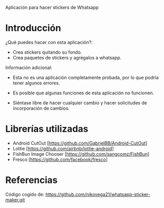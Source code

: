 Aplicación para hacer stickers de Whatsapp 

# Introducción 
¿Qué puedes hacer con esta aplicación?:

- Crea stickers quitando su fondo.
- Crea paquetes de stickers y agrégalos a whatsapp.

Información adicional:

- Esta no es una aplicación completamente probada, por lo que podría tener algunos errores.

- Es posible que algunas funciones de esta aplicación no funcionen.

- Siéntase libre de hacer cualquier cambio y hacer solicitudes de incorporación de cambios.

# Librerías utilizadas

- Android CutOut [https://github.com/GabrielBB/Android-CutOut]
- Lottie [https://github.com/airbnb/lottie-android]
- FishBun Image Chooser [https://github.com/sangcomz/FishBun]
- Fresco [https://github.com/facebook/fresco]

# Referencias 
Código cogido de: https://github.com/nikovega21/whatsapp-sticker-maker.git

